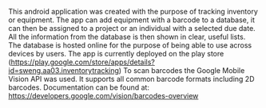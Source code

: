This android application was created with the purpose of tracking inventory or equipment.
The app can add equipment with a barcode to a database, it can then be assigned to a project or an individual with a selected due date. All the information from the database is then shown in clear, useful lists.
The database is hosted online for the purpose of being able to use across devices by users.
<ADD WHAT THE APP CAN DO>
The app is currently deployed on the play store (https://play.google.com/store/apps/details?id=sweng.aa03.inventorytracking)
To scan barcodes the Google Mobile Vision API was used. It supports all common barcode formats including 2D barcodes. Documentation can be found at: https://developers.google.com/vision/barcodes-overview



